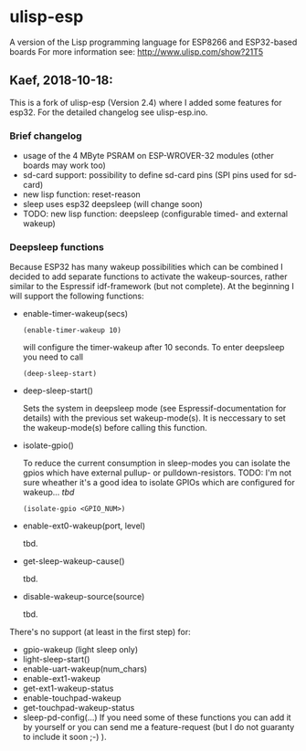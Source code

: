 # ulisp-esp
A version of the Lisp programming language for ESP8266 and ESP32-based boards
For more information see:
http://www.ulisp.com/show?21T5


## Kaef, 2018-10-18:

This is a fork of ulisp-esp (Version 2.4) where I added some features for esp32.
For the detailed changelog see ulisp-esp.ino.

### Brief changelog
* usage of the 4 MByte PSRAM on ESP-WROVER-32 modules (other boards may work too)
* sd-card support: possibility to define sd-card pins (SPI pins used for sd-card)
* new lisp function: reset-reason
* sleep uses esp32 deepsleep (will change soon)
* TODO: new lisp function: deepsleep (configurable timed- and external wakeup)

### Deepsleep functions
Because ESP32 has many wakeup possibilities which can be combined I decided to
add separate functions to activate the wakeup-sources, rather similar to the
Espressif idf-framework (but not complete).
At the beginning I will support the following functions:
* enable-timer-wakeup(secs)
  ```
  (enable-timer-wakeup 10)
  ```
  will configure the timer-wakeup after 10 seconds. To enter deepsleep you need to call
  ```
  (deep-sleep-start)
  ```
* deep-sleep-start()

  Sets the system in deepsleep mode (see Espressif-documentation for details) with the
  previous set wakeup-mode(s). It is neccessary to set the wakeup-mode(s) before calling this function.
* isolate-gpio()

  To reduce the current consumption in sleep-modes you can isolate the gpios which have external
  pullup- or pulldown-resistors.
  TODO: I'm not sure wheather it's a good idea to isolate GPIOs which are configured for wakeup... *tbd*
  ```
  (isolate-gpio <GPIO_NUM>)
  ```
* enable-ext0-wakeup(port, level)

  tbd.
* get-sleep-wakeup-cause()

  tbd.
* disable-wakeup-source(source)

  tbd.

There's no support (at least in the first step) for:
* gpio-wakeup (light sleep only)
* light-sleep-start()
* enable-uart-wakeup(num_chars)
* enable-ext1-wakeup
* get-ext1-wakeup-status
* enable-touchpad-wakeup
* get-touchpad-wakeup-status
* sleep-pd-config(...)
If you need some of these functions you can add it by yourself or you
can send me a feature-request (but I do not guaranty to include it soon ;-) ).

